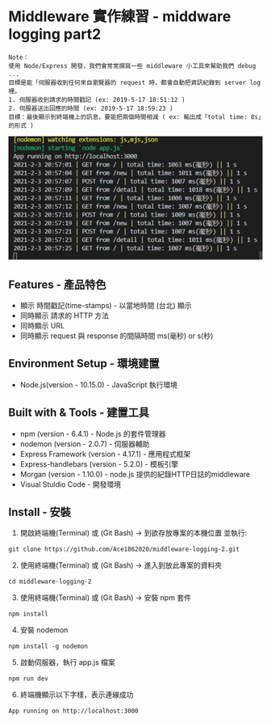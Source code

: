 # Middleware 實作練習 - middware logging part2
    Note：
    使用 Node/Express 開發，我們會常常撰寫一些 middleware 小工具來幫助我們 debug ...
    目標是能「伺服器收到任何來自瀏覽器的 request 時，都會自動把資訊紀錄到 server log 裡。
    1. 伺服器收到請求的時間戳記 (ex: 2019-5-17 18:51:12 )
    2. 伺服器送出回應的時間 (ex: 2019-5-17 18:59:23 )
    目標：最後顯示到終端機上的訊息，要能把兩個時間相減 ( ex: 輸出成「total time: 8s」的形式 )
![](https://github.com/Ace1862020/middleware-logging-2/blob/master/middleware-2.jpg)

## Features - 產品特色
* 顯示 時間戳記(time-stamps) - 以當地時間 (台北) 顯示
* 同時顯示 請求的 HTTP 方法
* 同時顯示 URL
* 同時顯示 request 與 response 的間隔時間 ms(毫秒) or s(秒)

## Environment Setup - 環境建置
* Node.js(version - 10.15.0) - JavaScript 執行環境

## Built with & Tools - 建置工具
* npm (version - 6.4.1) - Node.js 的套件管理器
* nodemon (version - 2.0.7) - 伺服器輔助
* Express Framework (version - 4.17.1) - 應用程式框架
* Express-handlebars (version - 5.2.0) - 模板引擎
* Morgan (version - 1.10.0) - node.js 提供的紀錄HTTP日誌的middleware
* Visual Stuldio Code - 開發環境

## Install - 安裝
1. 開啟終端機(Terminal) 或 (Git Bash) -> 到欲存放專案的本機位置 並執行:
```
git clone https://github.com/Ace1862020/middleware-logging-2.git
```
2. 使用終端機(Terminal) 或 (Git Bash) -> 進入到放此專案的資料夾
```
cd middleware-logging-2
```
3. 使用終端機(Terminal) 或 (Git Bash) -> 安裝 npm 套件
```
npm install
```
4. 安裝 nodemon
```
npm install -g nodemon
```
5. 啟動伺服器，執行 app.js 檔案
```
npm run dev
```
6. 終端機顯示以下字樣，表示連線成功
```
App running on http://localhost:3000
```
